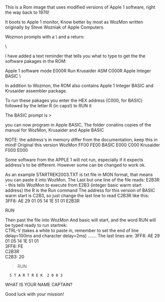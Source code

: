 This is a Rom image that uses modified versions of Apple 1 software, right the way back to 1976!

It boots to Apple 1 monitor, Know better by most as WozMon written originally by Steve Wozniak
of Apple Computers.

Wozmon prompts with a \ and a return:

\

I have added a text reminder that tells you what to type to get the the software pakages in the ROM:

<PWR up or RESET>
Apple 1 software mode
E000R Run Krusaider ASM
C000R Apple Integer BASIC
\

In addition to Wozmon, the ROM also contains Apple 1 Integer BASIC and Krusaider assembler package.

To run these pakages you enter the HEX address (C000, for BASIC) followed by the letter R (in caps!) to RUN it

The BASIC prompt is >

you can now program in Apple BASIC, The folder conatins copies of the manual for WozMon, Krusaider and Apple BASIC

NOTE: the address's in memory differ from the documentation, keep this in mind!
        Original  this version
  WozMon  FF00  FE00
  BASIC    E000  C000
  Krusaider  F000  E000

  Some software from the APPLE 1 will not run, especially if it expects address's to be different. However some can be changed to work ok.

  As an example
  STARTREK2003.TXT is txt file in MON format, that means you can paste it into WozMon. The Last but one line of the file reads:
  E2B3R - this tells WozMon to execute from E2B3 (integer basic warm start address) the R is the Run command
  The address for this version of BASIC warm start is C2B3, so just change the last line to read C2B3R
  like this:
3FF8: AE 29 01 05 14 1E 51 01
E2B3R

RUN

Then past the file into WozMon And basic will start, and the word RUN will be typed ready to run startrek:
\
CTRL-V (takes a while to paste in, remember to set the end of line delay=100ms and character delay=2ms)
.......
The last lines are:
3FF8: AE 29 01 05 14 1E 51 01                                                   
3FF8: FE                                                                        
C2B3R                                                                           
C2B3: 20                                                                        
>                                                                               
                                                                                
>RUN                                                                            
                                                                                
                                                                                
      S T A R T R E K  2 0 0 3                                                  
                                                                                
                                                                                
                                                                                
                                                                                
WHAT IS YOUR NAME CAPTAIN?

Good luck with your mission!

